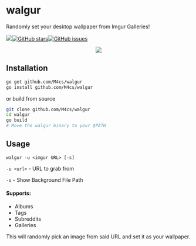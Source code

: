 # walgur
Randomly set your desktop wallpaper from Imgur Galleries!

<img src="https://goreportcard.com/badge/github.com/M4cs/walgur"><a href="https://github.com/M4cs/walgur/stargazers"><img alt="GitHub stars" src="https://img.shields.io/github/stars/M4cs/walgur"></a><a href="https://github.com/M4cs/walgur/issues"><img alt="GitHub issues" src="https://img.shields.io/github/issues/M4cs/walgur"></a>

<p align="center">
  <img src="https://raw.githubusercontent.com/M4cs/walgur/master/preview.gif">
  
</p>

## Installation

```bash
go get github.com/M4cs/walgur
go install github.com/M4cs/walgur
```

or build from source

```bash
git clone github.com/M4cs/walgur
cd walgur
go build
# Move the walgur binary to your $PATH
```

## Usage

```
walgur -u <imgur URL> [-s]
```

`-u <url>` - URL to grab from

`-s` - Show Background File Path

#### Supports:

- Albums
- Tags
- Subreddits
- Galleries

This will randomly pick an image from said URL and set it as your wallpaper.
